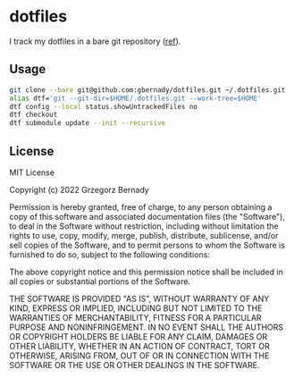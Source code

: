 # dotfiles

I track my dotfiles in a bare git repository ([ref](https://www.google.com/search?q=dotfiles+bare+git+repo)).

## Usage

```zsh
git clone --bare git@github.com:gbernady/dotfiles.git ~/.dotfiles.git
alias dtf='git --git-dir=$HOME/.dotfiles.git --work-tree=$HOME'
dtf config --local status.showUntrackedFiles no
dtf checkout
dtf submodule update --init --recursive
```

## License

MIT License

Copyright (c) 2022 Grzegorz Bernady

Permission is hereby granted, free of charge, to any person obtaining a copy
of this software and associated documentation files (the "Software"), to deal
in the Software without restriction, including without limitation the rights
to use, copy, modify, merge, publish, distribute, sublicense, and/or sell
copies of the Software, and to permit persons to whom the Software is
furnished to do so, subject to the following conditions:

The above copyright notice and this permission notice shall be included in all
copies or substantial portions of the Software.

THE SOFTWARE IS PROVIDED "AS IS", WITHOUT WARRANTY OF ANY KIND, EXPRESS OR
IMPLIED, INCLUDING BUT NOT LIMITED TO THE WARRANTIES OF MERCHANTABILITY,
FITNESS FOR A PARTICULAR PURPOSE AND NONINFRINGEMENT. IN NO EVENT SHALL THE
AUTHORS OR COPYRIGHT HOLDERS BE LIABLE FOR ANY CLAIM, DAMAGES OR OTHER
LIABILITY, WHETHER IN AN ACTION OF CONTRACT, TORT OR OTHERWISE, ARISING FROM,
OUT OF OR IN CONNECTION WITH THE SOFTWARE OR THE USE OR OTHER DEALINGS IN THE
SOFTWARE.
